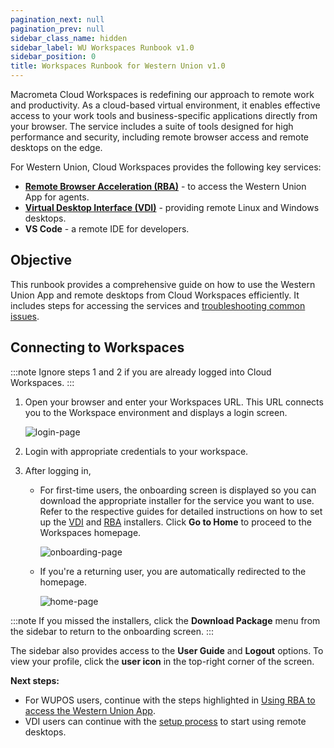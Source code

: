 ```yaml
---
pagination_next: null
pagination_prev: null
sidebar_class_name: hidden
sidebar_label: WU Workspaces Runbook v1.0
sidebar_position: 0
title: Workspaces Runbook for Western Union v1.0
---
```


Macrometa Cloud Workspaces is redefining our approach to remote work and productivity. As a cloud-based virtual environment, it enables effective access to your work tools and business-specific applications directly from your browser. The service includes a suite of tools designed for high performance and security, including remote browser access and remote desktops on the edge.

For Western Union, Cloud Workspaces provides the following key services:

- [**Remote Browser Acceleration (RBA)**](./rba/index.md) - to access the Western Union App for agents.
- [**Virtual Desktop Interface (VDI)**](./vdi/index.md) - providing remote Linux and Windows desktops.
- **VS Code** - a remote IDE for developers.

## **Objective**

This runbook provides a comprehensive guide on how to use the Western Union App and remote desktops from Cloud Workspaces efficiently. It includes steps for accessing the services and [troubleshooting common issues](troubleshooting.md).

## **Connecting to Workspaces**

:::note
Ignore steps 1 and 2 if you are already logged into Cloud Workspaces.
:::

1. Open your browser and enter your Workspaces URL. This URL connects you to the Workspace environment and displays a login screen.

    ![login-page](/img/runbook-images/login-page.png)

2. Login with appropriate credentials to your workspace.
3. After logging in,
   
     - For first-time users, the onboarding screen is displayed so you can download the appropriate installer for the service you want to use. Refer to the respective guides for detailed instructions on how to set up the [VDI](./vdi/index.md#download-the-vdi-installer) and [RBA](./rba/index.md#download-the-rba-installer) installers. Click **Go to Home** to proceed to the Workspaces homepage.
   
        ![onboarding-page](/img/runbook-images/onboarding.png)

     - If you're a returning user, you are automatically redirected to the homepage.

        ![home-page](/img/runbook-images/wkspace-homepage.png)

:::note
If you missed the installers, click the **Download Package** menu from the sidebar to return to the onboarding screen.
:::

The sidebar also provides access to the **User Guide** and **Logout** options. To view your profile, click the **user icon** in the top-right corner of the screen. 

**Next steps:**
- For WUPOS users, continue with the steps highlighted in [ Using RBA to access the Western Union App](./rba/index.md).
- VDI users can continue with the [setup process](./vdi/index.md) to start using remote desktops.

